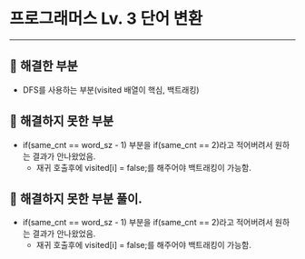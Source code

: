 # 프로그래머스 Lv. 3 단어 변환
---------------
## 🎉 해결한 부분
- DFS를 사용하는 부분(visited 배열이 핵심, 백트래킹)
## 🎉 해결하지 못한 부분
- if(same_cnt == word_sz - 1) 부분을 if(same_cnt == 2)라고 적어버려서 원하는 결과가 안나왔었음.
  - 재귀 호출후에 visited[i] = false;를 해주어야 백트래킹이 가능함.
## 🎉 해결하지 못한 부분 풀이.
- if(same_cnt == word_sz - 1) 부분을 if(same_cnt == 2)라고 적어버려서 원하는 결과가 안나왔었음.
  - 재귀 호출후에 visited[i] = false;를 해주어야 백트래킹이 가능함.
